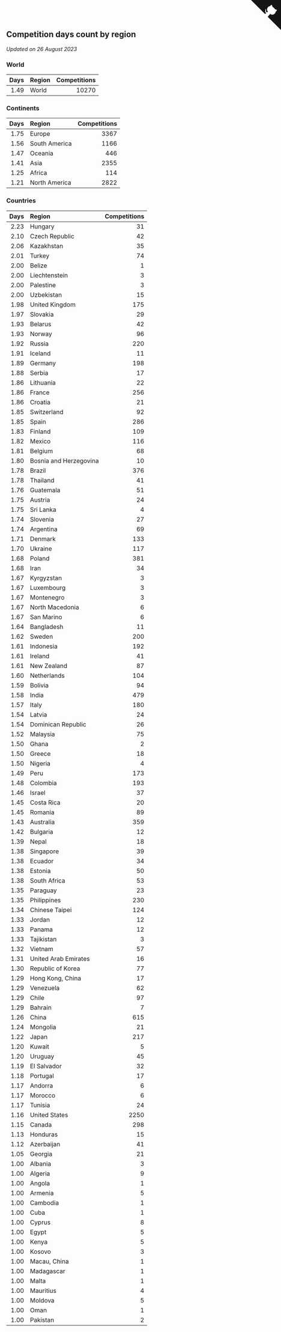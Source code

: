## Competition days count by region

*Updated on 26 August 2023*


### World

| Days | Region | Competitions |
| ---: | :--- | ---: |
| 1.49 | World | 10270 |

### Continents

| Days | Region | Competitions |
| ---: | :--- | ---: |
| 1.75 | Europe | 3367 |
| 1.56 | South America | 1166 |
| 1.47 | Oceania | 446 |
| 1.41 | Asia | 2355 |
| 1.25 | Africa | 114 |
| 1.21 | North America | 2822 |

### Countries

| Days | Region | Competitions |
| ---: | :--- | ---: |
| 2.23 | Hungary | 31 |
| 2.10 | Czech Republic | 42 |
| 2.06 | Kazakhstan | 35 |
| 2.01 | Turkey | 74 |
| 2.00 | Belize | 1 |
| 2.00 | Liechtenstein | 3 |
| 2.00 | Palestine | 3 |
| 2.00 | Uzbekistan | 15 |
| 1.98 | United Kingdom | 175 |
| 1.97 | Slovakia | 29 |
| 1.93 | Belarus | 42 |
| 1.93 | Norway | 96 |
| 1.92 | Russia | 220 |
| 1.91 | Iceland | 11 |
| 1.89 | Germany | 198 |
| 1.88 | Serbia | 17 |
| 1.86 | Lithuania | 22 |
| 1.86 | France | 256 |
| 1.86 | Croatia | 21 |
| 1.85 | Switzerland | 92 |
| 1.85 | Spain | 286 |
| 1.83 | Finland | 109 |
| 1.82 | Mexico | 116 |
| 1.81 | Belgium | 68 |
| 1.80 | Bosnia and Herzegovina | 10 |
| 1.78 | Brazil | 376 |
| 1.78 | Thailand | 41 |
| 1.76 | Guatemala | 51 |
| 1.75 | Austria | 24 |
| 1.75 | Sri Lanka | 4 |
| 1.74 | Slovenia | 27 |
| 1.74 | Argentina | 69 |
| 1.71 | Denmark | 133 |
| 1.70 | Ukraine | 117 |
| 1.68 | Poland | 381 |
| 1.68 | Iran | 34 |
| 1.67 | Kyrgyzstan | 3 |
| 1.67 | Luxembourg | 3 |
| 1.67 | Montenegro | 3 |
| 1.67 | North Macedonia | 6 |
| 1.67 | San Marino | 6 |
| 1.64 | Bangladesh | 11 |
| 1.62 | Sweden | 200 |
| 1.61 | Indonesia | 192 |
| 1.61 | Ireland | 41 |
| 1.61 | New Zealand | 87 |
| 1.60 | Netherlands | 104 |
| 1.59 | Bolivia | 94 |
| 1.58 | India | 479 |
| 1.57 | Italy | 180 |
| 1.54 | Latvia | 24 |
| 1.54 | Dominican Republic | 26 |
| 1.52 | Malaysia | 75 |
| 1.50 | Ghana | 2 |
| 1.50 | Greece | 18 |
| 1.50 | Nigeria | 4 |
| 1.49 | Peru | 173 |
| 1.48 | Colombia | 193 |
| 1.46 | Israel | 37 |
| 1.45 | Costa Rica | 20 |
| 1.45 | Romania | 89 |
| 1.43 | Australia | 359 |
| 1.42 | Bulgaria | 12 |
| 1.39 | Nepal | 18 |
| 1.38 | Singapore | 39 |
| 1.38 | Ecuador | 34 |
| 1.38 | Estonia | 50 |
| 1.38 | South Africa | 53 |
| 1.35 | Paraguay | 23 |
| 1.35 | Philippines | 230 |
| 1.34 | Chinese Taipei | 124 |
| 1.33 | Jordan | 12 |
| 1.33 | Panama | 12 |
| 1.33 | Tajikistan | 3 |
| 1.32 | Vietnam | 57 |
| 1.31 | United Arab Emirates | 16 |
| 1.30 | Republic of Korea | 77 |
| 1.29 | Hong Kong, China | 17 |
| 1.29 | Venezuela | 62 |
| 1.29 | Chile | 97 |
| 1.29 | Bahrain | 7 |
| 1.26 | China | 615 |
| 1.24 | Mongolia | 21 |
| 1.22 | Japan | 217 |
| 1.20 | Kuwait | 5 |
| 1.20 | Uruguay | 45 |
| 1.19 | El Salvador | 32 |
| 1.18 | Portugal | 17 |
| 1.17 | Andorra | 6 |
| 1.17 | Morocco | 6 |
| 1.17 | Tunisia | 24 |
| 1.16 | United States | 2250 |
| 1.15 | Canada | 298 |
| 1.13 | Honduras | 15 |
| 1.12 | Azerbaijan | 41 |
| 1.05 | Georgia | 21 |
| 1.00 | Albania | 3 |
| 1.00 | Algeria | 9 |
| 1.00 | Angola | 1 |
| 1.00 | Armenia | 5 |
| 1.00 | Cambodia | 1 |
| 1.00 | Cuba | 1 |
| 1.00 | Cyprus | 8 |
| 1.00 | Egypt | 5 |
| 1.00 | Kenya | 5 |
| 1.00 | Kosovo | 3 |
| 1.00 | Macau, China | 1 |
| 1.00 | Madagascar | 1 |
| 1.00 | Malta | 1 |
| 1.00 | Mauritius | 4 |
| 1.00 | Moldova | 5 |
| 1.00 | Oman | 1 |
| 1.00 | Pakistan | 2 |


<a href="https://github.com/jonatanklosko/wca_statistics" class="github-corner" aria-label="View source on Github"><svg width="80" height="80" viewBox="0 0 250 250" style="fill:#151513; color:#fff; position: absolute; top: 0; border: 0; right: 0;" aria-hidden="true"><path d="M0,0 L115,115 L130,115 L142,142 L250,250 L250,0 Z"></path><path d="M128.3,109.0 C113.8,99.7 119.0,89.6 119.0,89.6 C122.0,82.7 120.5,78.6 120.5,78.6 C119.2,72.0 123.4,76.3 123.4,76.3 C127.3,80.9 125.5,87.3 125.5,87.3 C122.9,97.6 130.6,101.9 134.4,103.2" fill="currentColor" style="transform-origin: 130px 106px;" class="octo-arm"></path><path d="M115.0,115.0 C114.9,115.1 118.7,116.5 119.8,115.4 L133.7,101.6 C136.9,99.2 139.9,98.4 142.2,98.6 C133.8,88.0 127.5,74.4 143.8,58.0 C148.5,53.4 154.0,51.2 159.7,51.0 C160.3,49.4 163.2,43.6 171.4,40.1 C171.4,40.1 176.1,42.5 178.8,56.2 C183.1,58.6 187.2,61.8 190.9,65.4 C194.5,69.0 197.7,73.2 200.1,77.6 C213.8,80.2 216.3,84.9 216.3,84.9 C212.7,93.1 206.9,96.0 205.4,96.6 C205.1,102.4 203.0,107.8 198.3,112.5 C181.9,128.9 168.3,122.5 157.7,114.1 C157.9,116.9 156.7,120.9 152.7,124.9 L141.0,136.5 C139.8,137.7 141.6,141.9 141.8,141.8 Z" fill="currentColor" class="octo-body"></path></svg></a><style>.github-corner:hover .octo-arm{animation:octocat-wave 560ms ease-in-out}@keyframes octocat-wave{0%,100%{transform:rotate(0)}20%,60%{transform:rotate(-25deg)}40%,80%{transform:rotate(10deg)}}@media (max-width:500px){.github-corner:hover .octo-arm{animation:none}.github-corner .octo-arm{animation:octocat-wave 560ms ease-in-out}}</style>
